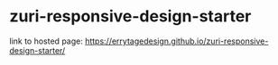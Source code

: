 # zuri-responsive-design-starter
link to hosted page: https://errytagedesign.github.io/zuri-responsive-design-starter/
